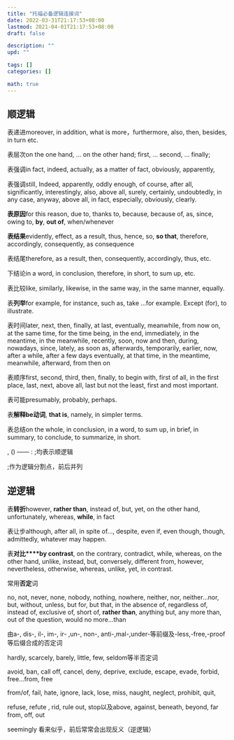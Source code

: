 ```yaml
---
title: "托福必备逻辑连接词"
date: 2022-03-31T21:17:53+08:00
lastmod: 2021-04-01T21:17:53+08:00
draft: false

description: ""
upd: ""

tags: []
categories: []

math: true
---
```


## 顺逻辑

表递进moreover, in addition, what is more，furthermore, also, then, besides, in turn etc.

表层次on the one hand, ... on the other hand; first, ... second, ... finally;

表强调in fact, indeed, actually, as a matter of fact, obviously, apparently,

表强调still, Indeed, apparently, oddly enough, of course, after all, significantly, interestingly, also, above all, surely, certainly, undoubtedly, in any case, anyway, above all, in fact, especially, obviously, clearly.

**表原因**for this reason, due to, thanks to, because, because of, as, since, owing to, **by**, **out of**, when/whenever

**表结果**evidently, effect, as a result, thus, hence, so, **so that**, therefore, accordingly, consequently, as consequence

表结尾therefore, as a result, then, consequently, accordingly, thus, etc.

下结论in a word, in conclusion, therefore, in short, to sum up, etc.

表比较like, similarly, likewise, in the same way, in the same manner, equally.

表**列举**for example, for instance, such as, take ...for example. Except (for), to illustrate.

表时间later, next, then, finally, at last, eventually, meanwhile, from now on, at the same time, for the time being, in the end, immediately, in the meantime, in the meanwhile, recently, soon, now and then, during, nowadays, since, lately, as soon as, afterwards, temporarily, earlier, now, after a while, after a few days eventually, at that time, in the meantime, meanwhile, afterward, from then on 

表顺序first, second, third, then, finally, to begin with, first of all, in the first place, last, next, above all, last but not the least, first and most important.

表可能presumably, probably, perhaps.

表**解释be动词**, **that is**, namely, in simpler terms.

表总结on the whole, in conclusion, in a word, to sum up, in brief, in summary, to conclude, to summarize, in short.

, () —— : ;均表示顺逻辑

;作为逻辑分割点，前后并列

## 逆逻辑

表**转折**however, **rather than**, instead of, but, yet, on the other hand, unfortunately, whereas, **while**, in fact

表让步although, after all, in spite of..., despite, even if, even though, though, admittedly, whatever may happen.

表**对比****by contrast**, on the contrary, contradict, while, whereas, on the other hand, unlike, instead, but, conversely, different from, however, nevertheless, otherwise, whereas, unlike, yet, in contrast.

常用**否定**词

no, not, never, none, nobody, nothing, nowhere, neither, nor, neither...nor, but, without, unless, but for, but that, in the absence of, regardless of, instead of, exclusive of, short of, **rather than**, anything but, any more than, out of the question, would no more...than

由a-, dis-, il-, im-, ir- ,un-, non-, anti-,mal-,under-等前缀及-less,-free,-proof等后缀合成的否定词

hardly, scarcely, barely, little, few, seldom等半否定词

avoid, ban, call off, cancel, deny, deprive, exclude, escape, evade, forbid, free...from, free 

from/of, fail, hate, ignore, lack, lose, miss, naught, neglect, prohibit, quit, 

refuse, refute , rid, rule out, stop以及above, against, beneath, beyond, far from, off, out 

seemingly 看来似乎，前后常常会出现反义（逆逻辑）